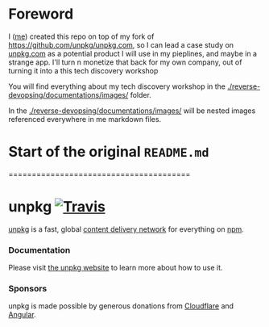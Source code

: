 # Foreword 

I ([me](https://github.com/Jean-Baptiste-Lasselle)) created this repo on top of my fork of https://github.com/unpkg/unpkg.com, so I can lead a case study on [unpkg.com](#) as a potential product I will use in my pieplines, and maybe in a strange app. I'll turn n monetize that back for my own company, out of turning it into a this tech discovery workshop

You will find everything about my tech discovery workshop in the [./reverse-devopsing/documentations/images/](/reverse-devopsing/docuementations/images/)  folder.
 
In the [./reverse-devopsing/documentations/images/](/reverse-devopsing/docuementations/images/)  will be nested images referenced everywhere in me markdown files.


# Start of the original `README.md` 
=======================================

# unpkg [![Travis][build-badge]][build]

[build-badge]: https://img.shields.io/travis/unpkg/unpkg.com/master.svg?style=flat-square
[build]: https://travis-ci.org/unpkg/unpkg.com

[unpkg](https://unpkg.com) is a fast, global [content delivery network](https://en.wikipedia.org/wiki/Content_delivery_network) for everything on [npm](https://www.npmjs.com/).

### Documentation

Please visit [the unpkg website](https://unpkg.com) to learn more about how to use it.

### Sponsors

unpkg is made possible by generous donations from [Cloudflare](https://cloudflare.com) and [Angular](https://angular.io).
